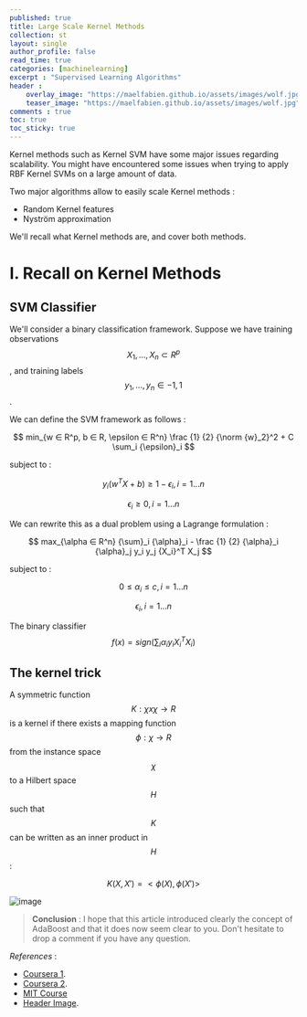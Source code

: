 ```yaml
---
published: true
title: Large Scale Kernel Methods 
collection: st
layout: single
author_profile: false
read_time: true
categories: [machinelearning]
excerpt : "Supervised Learning Algorithms"
header :
    overlay_image: "https://maelfabien.github.io/assets/images/wolf.jpg"
    teaser_image: "https://maelfabien.github.io/assets/images/wolf.jpg"
comments : true
toc: true
toc_sticky: true
---
```


Kernel methods such as Kernel SVM have some major issues regarding scalability. You might have encountered some issues when trying to apply RBF Kernel SVMs on a large amount of data. 

Two major algorithms allow to easily scale Kernel methods :
- Random Kernel features
- Nyström approximation

We'll recall what Kernel methods are, and cover both methods.

<script type="text/javascript" async
    src="https://cdn.mathjax.org/mathjax/latest/MathJax.js?config=TeX-MML-AM_CHTML">
</script>

# I. Recall on Kernel Methods

## SVM Classifier

We'll consider a binary classification framework. Suppose we have training observations $$ X_1, ..., X_n \subset R^p $$, and training labels $$ y_1, ..., y_n ∈ {-1,1} $$ .

We can define the SVM framework as follows :

$$ min_{w ∈ R^p, b ∈ R, \epsilon ∈ R^n} \frac {1} {2} {\norm {w}_2}^2 + C \sum_i {\epsilon}_i $$

subject to :

$$ y_i ( w^T X + b) ≥ 1 - {\epsilon_i}, i = 1 ... n$$

$$ {\epsilon_i} ≥ 0, i = 1 ... n $$

We can rewrite this as a dual problem using a Lagrange formulation :

$$ max_{\alpha ∈ R^n} {\sum}_i {\alpha}_i - \frac {1} {2} {\alpha}_i {\alpha}_j y_i y_j {X_i}^T X_j $$

subject to :

$$ 0 ≤ {\alpha}_i ≤ c, i = 1 ... n $$

$$ {\epsilon}_i , i = 1 ... n $$

The binary classifier $$ f(x) = sign( \sum_i {\alpha}_i y_i {X_i}^T X_i ) $$

## The kernel trick

A symmetric function $$ K : χ x χ → R $$ is a kernel if there exists a mapping function $$ \phi : χ → R $$ from the instance space $$ χ $$ to a Hilbert space $$ H $$ such that $$ K $$ can be written as an inner product in $$ H $$ :

$$ K(X, X') = < \phi(X), \phi(X') > $$





![image](https://maelfabien.github.io/assets/images/bagging_true.png)




> **Conclusion** : I hope that this article introduced clearly the concept of AdaBoost and that it does now seem clear to you. Don't hesitate to drop a comment if you have any question.

*References* :
- <a href="https://www.courgisera.org/lecture/ml-classification/learning-boosted-decision-stumps-with-adaboost-bx5YA">Coursera 1</a>. 
- <a href="https://ru.coursera.org/lecture/ml-classification/learning-boosted-decision-stumps-with-adaboost-bx5YA">Coursera 2</a>. 
- <a href="https://www.youtube.com/watch?v=UHBmv7qCey4">MIT Course</a>
- <a href="https://juegosrev.com/nl/wolf-howling-at-the-moon-wallpapers.html">Header Image</a>. 
